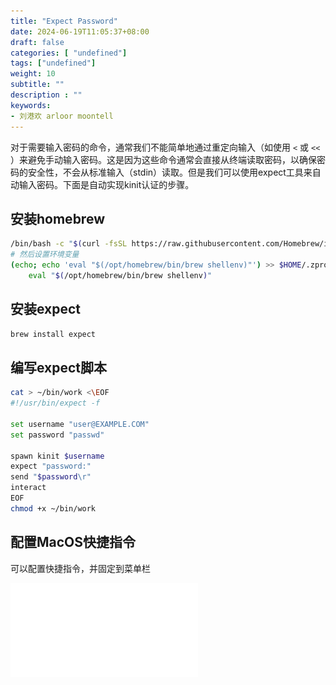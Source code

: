 ```yaml
---
title: "Expect Password"
date: 2024-06-19T11:05:37+08:00
draft: false
categories: [ "undefined"]
tags: ["undefined"]
weight: 10
subtitle: ""
description : ""
keywords:
- 刘港欢 arloor moontell
---
```



对于需要输入密码的命令，通常我们不能简单地通过重定向输入（如使用 `<` 或 `<<` ）来避免手动输入密码。这是因为这些命令通常会直接从终端读取密码，以确保密码的安全性，不会从标准输入（stdin）读取。但是我们可以使用expect工具来自动输入密码。下面是自动实现kinit认证的步骤。
<!--more-->

## 安装homebrew

```bash
/bin/bash -c "$(curl -fsSL https://raw.githubusercontent.com/Homebrew/install/HEAD/install.sh)"
# 然后设置环境变量
(echo; echo 'eval "$(/opt/homebrew/bin/brew shellenv)"') >> $HOME/.zprofile
    eval "$(/opt/homebrew/bin/brew shellenv)"
```

## 安装expect

```bash
brew install expect
```

## 编写expect脚本

```bash
cat > ~/bin/work <\EOF
#!/usr/bin/expect -f

set username "user@EXAMPLE.COM"
set password "passwd"

spawn kinit $username
expect "password:"
send "$password\r"
interact
EOF
chmod +x ~/bin/work
```

## 配置MacOS快捷指令

可以配置快捷指令，并固定到菜单栏

![alt text](/img/macos-shortcode-expect-passwd.md)